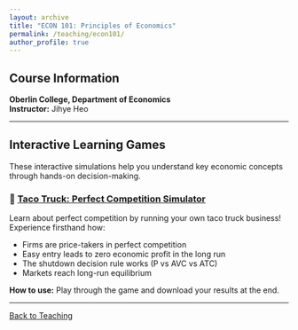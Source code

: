 ```yaml
---
layout: archive
title: "ECON 101: Principles of Economics"
permalink: /teaching/econ101/
author_profile: true
---
```


## Course Information
**Oberlin College, Department of Economics**  
**Instructor:** Jihye Heo

---

## Interactive Learning Games

These interactive simulations help you understand key economic concepts through hands-on decision-making.

### 🌮 [Taco Truck: Perfect Competition Simulator](https://jihye-heo.github.io/econ-teaching-games/taco-truck-game.html)
Learn about perfect competition by running your own taco truck business! Experience firsthand how:
- Firms are price-takers in perfect competition
- Easy entry leads to zero economic profit in the long run
- The shutdown decision rule works (P vs AVC vs ATC)
- Markets reach long-run equilibrium

**How to use:** Play through the game and download your results at the end.

---


[Back to Teaching](/teaching/)